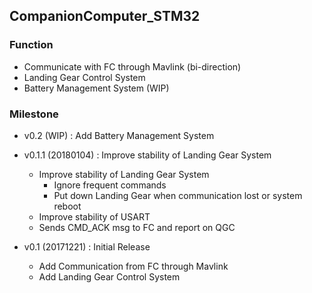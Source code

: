 ## CompanionComputer_STM32

### Function
- Communicate with FC through Mavlink (bi-direction)
- Landing Gear Control System
- Battery Management System (WIP)

### Milestone
- v0.2 (WIP) : Add Battery Management System

- v0.1.1 (20180104) : Improve stability of Landing Gear System
    - Improve stability of Landing Gear System
        - Ignore frequent commands
        - Put down Landing Gear when communication lost or system reboot
    - Improve stability of USART
    - Sends CMD_ACK msg to FC and report on QGC

- v0.1 (20171221) : Initial Release
    - Add Communication from FC through Mavlink
    - Add Landing Gear Control System